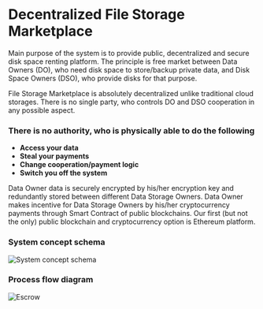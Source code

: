# Decentralized File Storage Marketplace 

Main purpose of the system is to provide public, decentralized and secure disk space renting platform. The principle is free market between Data Owners (DO), who need disk space to store/backup private data, and Disk Space Owners (DSO), who provide disks for that purpose.

File Storage Marketplace is absolutely decentralized unlike traditional cloud storages. There is no single party, who controls DO and DSO cooperation in any possible aspect. 

### **There is no authority, who is physically able to do the following**

* **Access your data**
* **Steal your payments**
* **Change cooperation/payment logic**
* **Switch you off the system**


Data Owner data is securely encrypted by his/her encryption key and redundantly stored between different Data Storage Owners. Data Owner makes incentive for Data Storage Owners by his/her cryptocurrency payments through Smart Contract of public blockchains.
Our first (but not the only) public blockchain and cryptocurrency option is Ethereum platform.

### System concept schema
![System concept schema](images/Concept.png)

### Process flow diagram 
![Escrow](images/ProcessFlow.png)
